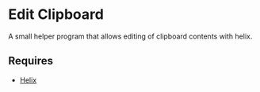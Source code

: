 # Edit Clipboard
A small helper program that allows editing of clipboard contents with helix.

## Requires
- [Helix](https://helix-editor.com/)

